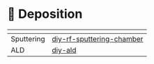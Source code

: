 # 🧱 Deposition



<table data-view="cards"><thead><tr><th></th><th data-type="content-ref"></th></tr></thead><tbody><tr><td>Sputtering</td><td><a href="diy-rf-sputtering-chamber/">diy-rf-sputtering-chamber</a></td></tr><tr><td>ALD</td><td><a href="diy-ald/">diy-ald</a></td></tr></tbody></table>
